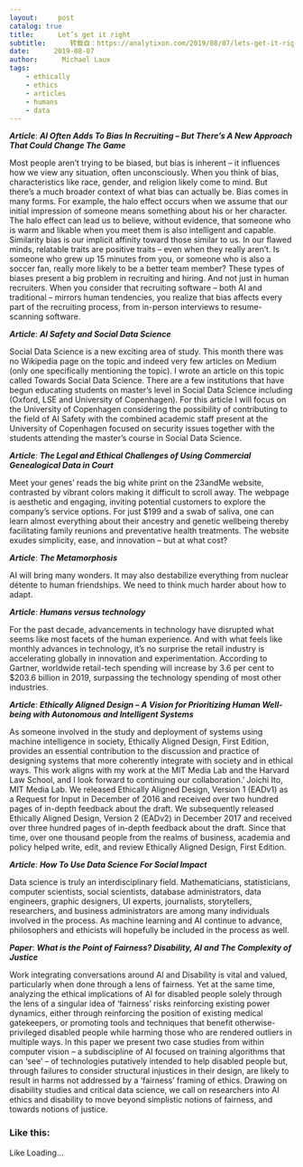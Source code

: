 ```yaml
---
layout:     post
catalog: true
title:      Let’s get it right
subtitle:      转载自：https://analytixon.com/2019/08/07/lets-get-it-right-55/
date:      2019-08-07
author:      Michael Laux
tags:
    - ethically
    - ethics
    - articles
    - humans
    - data
---
```


***Article***: ***AI Often Adds To Bias In Recruiting – But There’s A New Approach That Could Change The Game***

Most people aren’t trying to be biased, but bias is inherent – it influences how we view any situation, often unconsciously. When you think of bias, characteristics like race, gender, and religion likely come to mind. But there’s a much broader context of what bias can actually be. Bias comes in many forms. For example, the halo effect occurs when we assume that our initial impression of someone means something about his or her character. The halo effect can lead us to believe, without evidence, that someone who is warm and likable when you meet them is also intelligent and capable. Similarity bias is our implicit affinity toward those similar to us. In our flawed minds, relatable traits are positive traits – even when they really aren’t. Is someone who grew up 15 minutes from you, or someone who is also a soccer fan, really more likely to be a better team member? These types of biases present a big problem in recruiting and hiring. And not just in human recruiters. When you consider that recruiting software – both AI and traditional – mirrors human tendencies, you realize that bias affects every part of the recruiting process, from in-person interviews to resume-scanning software.

***Article***: ***AI Safety and Social Data Science***

Social Data Science is a new exciting area of study. This month there was no Wikipedia page on the topic and indeed very few articles on Medium (only one specifically mentioning the topic). I wrote an article on this topic called Towards Social Data Science. There are a few institutions that have begun educating students on master’s level in Social Data Science including (Oxford, LSE and University of Copenhagen). For this article I will focus on the University of Copenhagen considering the possibility of contributing to the field of AI Safety with the combined academic staff present at the University of Copenhagen focused on security issues together with the students attending the master’s course in Social Data Science.

***Article***: ***The Legal and Ethical Challenges of Using Commercial Genealogical Data in Court***

Meet your genes’ reads the big white print on the 23andMe website, contrasted by vibrant colors making it difficult to scroll away. The webpage is aesthetic and engaging, inviting potential customers to explore the company’s service options. For just $199 and a swab of saliva, one can learn almost everything about their ancestry and genetic wellbeing thereby facilitating family reunions and preventative health treatments. The website exudes simplicity, ease, and innovation – but at what cost?

***Article***: ***The Metamorphosis***

AI will bring many wonders. It may also destabilize everything from nuclear détente to human friendships. We need to think much harder about how to adapt.

***Article***: ***Humans versus technology***

For the past decade, advancements in technology have disrupted what seems like most facets of the human experience. And with what feels like monthly advances in technology, it’s no surprise the retail industry is accelerating globally in innovation and experimentation. According to Gartner, worldwide retail-tech spending will increase by 3.6 per cent to $203.6 billion in 2019, surpassing the technology spending of most other industries.

***Article***: ***Ethically Aligned Design – A Vision for Prioritizing Human Well-being with Autonomous and Intelligent Systems***

As someone involved in the study and deployment of systems using machine intelligence in society, Ethically Aligned Design, First Edition, provides an essential contribution to the discussion and practice of designing systems that more coherently integrate with society and in ethical ways. This work aligns with my work at the MIT Media Lab and the Harvard Law School, and I look forward to continuing our collaboration.’ Joichi Ito, MIT Media Lab. We released Ethically Aligned Design, Version 1 (EADv1) as a Request for Input in December of 2016 and received over two hundred pages of in-depth feedback about the draft. We subsequently released Ethically Aligned Design, Version 2 (EADv2) in December 2017 and received over three hundred pages of in-depth feedback about the draft. Since that time, over one thousand people from the realms of business, academia and policy helped write, edit, and review Ethically Aligned Design, First Edition.

***Article***: ***How To Use Data Science For Social Impact***

Data science is truly an interdisciplinary field. Mathematicians, statisticians, computer scientists, social scientists, database administrators, data engineers, graphic designers, UI experts, journalists, storytellers, researchers, and business administrators are among many individuals involved in the process. As machine learning and AI continue to advance, philosophers and ethicists will hopefully be included in the process as well.

***Paper***: ***What is the Point of Fairness? Disability, AI and The Complexity of Justice***

Work integrating conversations around AI and Disability is vital and valued, particularly when done through a lens of fairness. Yet at the same time, analyzing the ethical implications of AI for disabled people solely through the lens of a singular idea of ‘fairness’ risks reinforcing existing power dynamics, either through reinforcing the position of existing medical gatekeepers, or promoting tools and techniques that benefit otherwise-privileged disabled people while harming those who are rendered outliers in multiple ways. In this paper we present two case studies from within computer vision – a subdiscipline of AI focused on training algorithms that can ‘see’ – of technologies putatively intended to help disabled people but, through failures to consider structural injustices in their design, are likely to result in harms not addressed by a ‘fairness’ framing of ethics. Drawing on disability studies and critical data science, we call on researchers into AI ethics and disability to move beyond simplistic notions of fairness, and towards notions of justice.

### Like this:

Like Loading...
